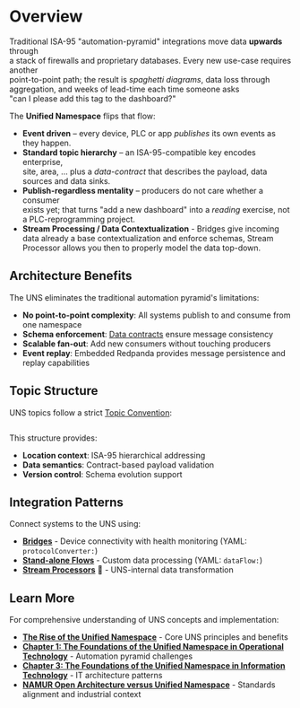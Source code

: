 # Overview

Traditional ISA-95 "automation-pyramid" integrations move data **upwards** through\
a stack of firewalls and proprietary databases. Every new use-case requires another\
point-to-point path; the result is _spaghetti diagrams_, data loss through\
aggregation, and weeks of lead-time each time someone asks\
"can I please add this tag to the dashboard?"

The **Unified Namespace** flips that flow:

* **Event driven** – every device, PLC or app _publishes_ its own events as\
  they happen.
* **Standard topic hierarchy** – an ISA-95-compatible key encodes enterprise,\
  site, area, … plus a _data-contract_ that describes the payload, data sources and data sinks.
* **Publish-regardless mentality** – producers do not care whether a consumer\
  exists yet; that turns "add a new dashboard" into a _reading_ exercise, not\
  a PLC­-reprogramming project.
* **Stream Processing / Data Contextualization** - Bridges give incoming data already a base contextualization and enforce schemas, Stream Processor allows you then to properly model the data top-down.

## Architecture Benefits

The UNS eliminates the traditional automation pyramid's limitations:

- **No point-to-point complexity**: All systems publish to and consume from one namespace
- **Schema enforcement**: [Data contracts](../data-modeling/data-contracts.md) ensure message consistency
- **Scalable fan-out**: Add new consumers without touching producers
- **Event replay**: Embedded Redpanda provides message persistence and replay capabilities

## Topic Structure

UNS topics follow a strict [Topic Convention](topic-convention.md):
```umh.v1.<location_path>.<data_contract>[.<virtual_path>].<tag_name>
```

This structure provides:
- **Location context**: ISA-95 hierarchical addressing
- **Data semantics**: Contract-based payload validation
- **Version control**: Schema evolution support

## Integration Patterns

Connect systems to the UNS using:

- **[Bridges](../data-flows/bridges.md)** - Device connectivity with health monitoring (YAML: `protocolConverter:`)
- **[Stand-alone Flows](../data-flows/stand-alone-flow.md)** - Custom data processing (YAML: `dataFlow:`)
- **[Stream Processors](../data-modeling/stream-processors.md)** 🚧 - UNS-internal data transformation

## Learn More

For comprehensive understanding of UNS concepts and implementation:

- **[The Rise of the Unified Namespace](https://learn.umh.app/lesson/chapter-2-the-rise-of-the-unified-namespace/)** - Core UNS principles and benefits
- **[Chapter 1: The Foundations of the Unified Namespace in Operational Technology](https://learn.umh.app/lesson/chapter-1-the-foundations-of-the-unified-namespace-in-operational-technology/)** - Automation pyramid challenges
- **[Chapter 3: The Foundations of the Unified Namespace in Information Technology](https://learn.umh.app/lesson/chapter-3-the-foundations-of-the-unified-namespace-in-information-technology/)** - IT architecture patterns
- **[NAMUR Open Architecture versus Unified Namespace](https://learn.umh.app/blog/namur-open-architecture-versus-unified-namespace-two-sides-of-the-same-coin/)** - Standards alignment and industrial context
